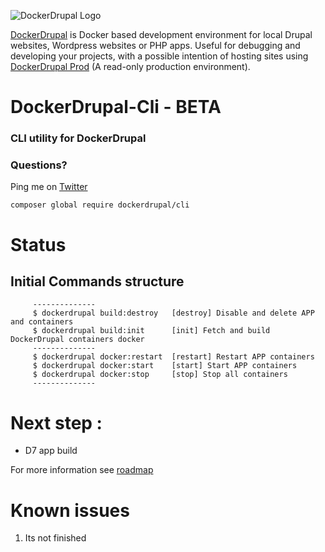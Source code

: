 ![DockerDrupal Logo](https://raw.githubusercontent.com/4alldigital/DockerDrupal/master/docs/images/dd-logo.png)

[DockerDrupal](https://www.4alldigital.io/docker-drupal) is Docker based development environment for local Drupal websites, Wordpress websites or PHP apps. Useful for debugging and developing your projects, with a possible intention of hosting sites using [DockerDrupal Prod](https://github.com/4alldigital/drupalprod-docker) (A read-only production environment).

# DockerDrupal-Cli - BETA
### CLI utility for DockerDrupal

### Questions?
  Ping me on [Twitter](http://twitter.com/@4alldigital)

```composer global require dockerdrupal/cli```

# Status
## Initial Commands structure
```
     --------------
     $ dockerdrupal build:destroy   [destroy] Disable and delete APP and containers
     $ dockerdrupal build:init      [init] Fetch and build DockerDrupal containers docker
     --------------
     $ dockerdrupal docker:restart  [restart] Restart APP containers
     $ dockerdrupal docker:start    [start] Start APP containers
     $ dockerdrupal docker:stop     [stop] Stop all containers
     --------------
```

# Next step :

 - D7 app build


For more information see [roadmap](https://github.com/4AllDigital/DockerDrupalCli/blob/master/roadmap.md)

# Known issues

1. Its not finished
